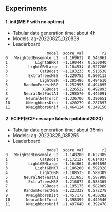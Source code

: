 ## Experiments
#### 1. init(MEIF with no optims)
- Tabular data generation time: about 4h
- Models: ag-20220825_020839
- Leaderboard
```angular2html
                  model  score_val        r2
0   WeightedEnsemble_L2  -1.169632  0.545061
1            LightGBMXT  -1.190447  0.530040
2         LightGBMLarge  -1.184534  0.527286
3              CatBoost  -1.193233  0.513538
4         ExtraTreesMSE  -1.229752  0.500113
5              LightGBM  -1.205486  0.494610
6       RandomForestMSE  -1.252995  0.494095
7               XGBoost  -1.226522  0.492893
8       NeuralNetFastAI  -1.298570  0.446091
9        NeuralNetTorch  -1.336706  0.390651
10       KNeighborsDist  -1.420279  0.287897
11       KNeighborsUnif  -1.464124  0.249150
```

#### 2. ECIFP(ECIF+escape labels+pdbbind2020)
- Tabular data generation time: about 35min
- Models: ag-20220825_085255
- Leaderboard
```angular2html
                  model  score_val        r2
0   WeightedEnsemble_L2  -1.148280  0.627385
1              CatBoost  -1.172127  0.614037
2         LightGBMLarge  -1.164864  0.601690
3            LightGBMXT  -1.186200  0.592328
4              LightGBM  -1.188535  0.589309
5       NeuralNetFastAI  -1.313653  0.587988
6         ExtraTreesMSE  -1.216072  0.583365
7               XGBoost  -1.195175  0.582069
8       RandomForestMSE  -1.223338  0.572278
9        KNeighborsDist  -1.457172  0.450282
10       NeuralNetTorch  -1.398399  0.449546
11       KNeighborsUnif  -1.497640  0.392478
```